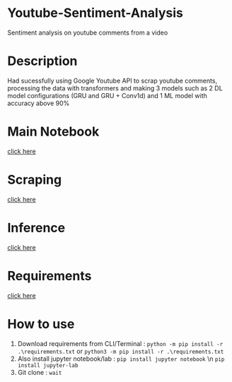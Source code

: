 # Youtube-Sentiment-Analysis
Sentiment analysis on youtube comments from a video

# Description
Had sucessfully using Google Youtube API to scrap youtube comments, processing the data with transformers and making 3 models such as 2 DL model configurations (GRU and GRU + Conv1d) and 1 ML model with accuracy above 90%

# Main Notebook
[click here](submission2.ipynb)

# Scraping
[click here](scraping.ipynb)

# Inference
[click here](inference.ipynb)

# Requirements
[click here](requirements.ipynb)

# How to use
1. Download requirements from CLI/Terminal : ```python -m pip install -r .\requirements.txt``` or ```python3 -m pip install -r .\requirements.txt```
2. Also install jupyter notebook/lab : ```pip install jupyter notebook``` \n ```pip install jupyter-lab```
3. Git clone : ```wait```
